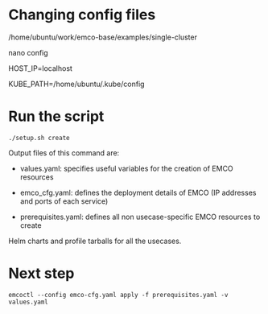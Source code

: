 # Changing config files

/home/ubuntu/work/emco-base/examples/single-cluster

nano config

HOST_IP=localhost

KUBE_PATH=/home/ubuntu/.kube/config


# Run the script 

```
./setup.sh create

```
Output files of this command are:

- values.yaml: specifies useful variables for the creation of EMCO resources

- emco_cfg.yaml: defines the deployment details of EMCO (IP addresses and ports of each service)

- prerequisites.yaml: defines all non usecase-specific EMCO resources to create

Helm charts and profile tarballs for all the usecases.

# Next step
```
emcoctl --config emco-cfg.yaml apply -f prerequisites.yaml -v values.yaml

```
